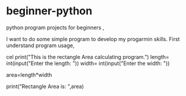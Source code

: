 # beginner-python
python program projects for beginners ,

I want to do some simple program to develop my progarmin skills. First understand program usage, 

cel
print("This is the rectangle Area calculating program.")
length= int(input("Enter the length: "))
width= int(input("Enter the width: "))

area=length*width

print("Rectangle Area is: ",area)


